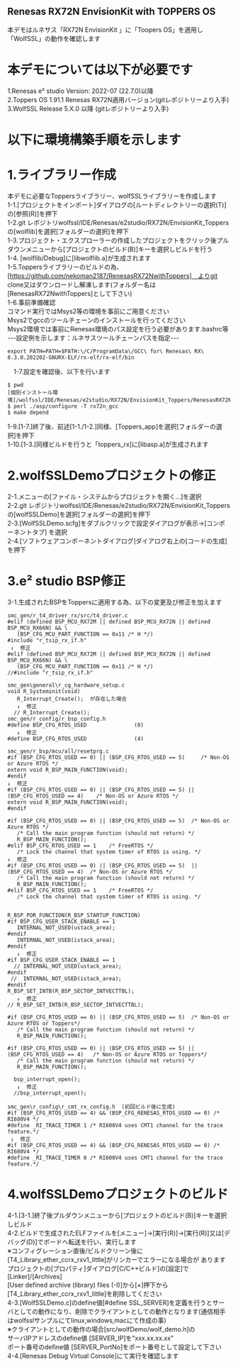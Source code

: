 ## Renesas RX72N EnvisionKit with TOPPERS OS 

本デモはルネサス「RX72N EnvisionKit 」に「Toopers OS」を適用し「WolfSSL」の動作を確認します

# 本デモについては以下が必要です 

1.Renesas e² studio Version: 2022-07 (22.7.0)以降   
2.Toppers OS 1.91.1 Renesas RX72N適用バージョン(gitレポジトリーより入手)    
3.WolfSSL Release 5.X.0 以降 (gitレポジトリーより入手)  

# 以下に環境構築手順を示します
 # 1.ライブラリー作成
  本デモに必要なToppersライブラリー、wolfSSLライブラリーを作成します  
 1-1.[プロジェクトをインポート]ダイアログの[ルートディレクトリーの選択(T)]の[参照(R)]を押下  
 1-2.git レポジトリwolfssl/IDE/Renesas/e2studio/RX72N/EnvisionKit_Toppersの[wolflib]を選択[フォルダーの選択]を押下      
 1-3.プロジェクト・エクスプローラーの作成したプロジェクトをクリック後プルダウンメニューから[プロジェクトのビルド(B)]キーを選択しビルドを行う  
 1-4. [wolflib/Debug]に[libwolflib.a]が生成されます  
 1-5.Toppersライブラリーのビルドの為、[https://github.com/nekoman2187/RenesasRX72NwithToppers]　よりgit clone又はダウンロードし解凍します(フォルダー名は[RenesasRX72NwithToppers]として下さい)  
 1-6.事前準備確認  
   コマンド実行ではMsys2等の環境を事前にご用意ください  
   Msys2でgccのツールチェーンのインストールを行ってください  
   Msys2環境では事前にRenesas環境のパス設定を行う必要があります.bashrc等      
---設定例を示します：ルネサスツールチェーンパスを指定---      
 ```  
export PATH=PATH=$PATH:\/C/ProgramData\/GCC\ for\ Renesas\ RX\ 8.3.0.202202-GNURX-ELF/rx-elf/rx-elf/bin
 ``` 
　1-7.設定を確認後、以下を行います

  ```  
$ pwd
[個別インストール環境]/wolfssl/IDE/Renesas/e2studio/RX72N/EnvisionKit_Toppers/RenesasRX72NwithToppers
$ perl ./asp/configure -T rx72n_gcc
$ make depend
```  
 1-9.[1-7.]終了後、前述[1-1./1-2.]同様、[Toppers_app]を選択[フォルダーの選択]を押下  
 1-10.[1-3.]同様ビルドを行うと「toppers_rx]に[libasp.a]が生成されます    
 
# 2.wolfSSLDemoプロジェクトの修正 
 2-1.メニューの[ファイル・システムからプロジェクトを開く...]を選択  
 2-2.git レポジトリwolfssl/IDE/Renesas/e2studio/RX72N/EnvisionKit_Toppersの[wolfSSLDemo]を選択[フォルダーの選択]を押下  
 2-3.[WolfSSLDemo.scfg]をダブルクリックで設定ダイアログが表示→[コンポーネントタブ] を選択  
 2-4.[ソフトウェアコンポーネントダイアログ]ダイアログ右上の[コードの生成]を押下      
 
 # 3.e² studio BSP修正
 3-1.生成されたBSPをToppersに適用する為、以下の変更及び修正を加えます  
 ```  
smc_gen/r_t4_driver_rx/src/t4_driver.c  
#elif (defined BSP_MCU_RX72M || defined BSP_MCU_RX72N || defined BSP_MCU_RX66N) && \
    (BSP_CFG_MCU_PART_FUNCTION == 0x11 /* H */)
#include "r_tsip_rx_if.h"  
  ↓  修正  
#elif (defined BSP_MCU_RX72M || defined BSP_MCU_RX72N || defined BSP_MCU_RX66N) && \
    (BSP_CFG_MCU_PART_FUNCTION == 0x11 /* H */)
//#include "r_tsip_rx_if.h"

smc_gen\general\r_cg_hardware_setup.c  
void R_Systeminit(void)  
    R_Interrupt_Create();  が存在した場合
	↓  修正  
   // R_Interrupt_Create();  
smc_gen/r_config/r_bsp_config.h
#define BSP_CFG_RTOS_USED               (0)
	↓  修正  
#define BSP_CFG_RTOS_USED               (4)

smc_gen/r_bsp/mcu/all/resetprg.c   
#if (BSP_CFG_RTOS_USED == 0) || (BSP_CFG_RTOS_USED == 5)     /* Non-OS or Azure RTOS */
extern void R_BSP_MAIN_FUNCTION(void);
#endif
↓  修正  
#if (BSP_CFG_RTOS_USED == 0) || (BSP_CFG_RTOS_USED == 5) || (BSP_CFG_RTOS_USED == 4)    /* Non-OS or Azure RTOS */
extern void R_BSP_MAIN_FUNCTION(void);
#endif

#if (BSP_CFG_RTOS_USED == 0) || (BSP_CFG_RTOS_USED == 5)  /* Non-OS or Azure RTOS */
    /* Call the main program function (should not return) */
    R_BSP_MAIN_FUNCTION();
#elif BSP_CFG_RTOS_USED == 1    /* FreeRTOS */
    /* Lock the channel that system timer of RTOS is using. */
↓  修正  
#if (BSP_CFG_RTOS_USED == 0) || (BSP_CFG_RTOS_USED == 5)  || (BSP_CFG_RTOS_USED == 4)  /* Non-OS or Azure RTOS */
    /* Call the main program function (should not return) */
    R_BSP_MAIN_FUNCTION();
#elif BSP_CFG_RTOS_USED == 1    /* FreeRTOS */
    /* Lock the channel that system timer of RTOS is using. */


R_BSP_POR_FUNCTION(R_BSP_STARTUP_FUNCTION)  
#if BSP_CFG_USER_STACK_ENABLE == 1
    INTERNAL_NOT_USED(ustack_area);
#endif
    INTERNAL_NOT_USED(istack_area);
#endif
	↓  修正  
#if BSP_CFG_USER_STACK_ENABLE == 1
   // INTERNAL_NOT_USED(ustack_area);
#endif
  //  INTERNAL_NOT_USED(istack_area);
#endif    
R_BSP_SET_INTB(R_BSP_SECTOP_INTVECTTBL);  
	↓  修正  
// R_BSP_SET_INTB(R_BSP_SECTOP_INTVECTTBL);  

#if (BSP_CFG_RTOS_USED == 0) || (BSP_CFG_RTOS_USED == 5)  /* Non-OS or Azure RTOS or Toppers*/
    /* Call the main program function (should not return) */
    R_BSP_MAIN_FUNCTION();

#if (BSP_CFG_RTOS_USED == 0) || (BSP_CFG_RTOS_USED == 5) || (BSP_CFG_RTOS_USED == 4)   /* Non-OS or Azure RTOS or Toppers*/
    /* Call the main program function (should not return) */
    R_BSP_MAIN_FUNCTION();    

   bsp_interrupt_open();  
 	↓  修正  
   //bsp_interrupt_open();  

smc_gen\r_config\r_cmt_rx_config.h  (初回ビルド後に生成)
#if (BSP_CFG_RTOS_USED == 4) && (BSP_CFG_RENESAS_RTOS_USED == 0) /* RI600V4 */
#define _RI_TRACE_TIMER 1 /* RI600V4 uses CMT1 channel for the trace feature.*/
  ↓  修正  
#if (BSP_CFG_RTOS_USED == 4) && (BSP_CFG_RENESAS_RTOS_USED == 0) /* RI600V4 */
#define _RI_TRACE_TIMER 0 /* RI600V4 uses CMT1 channel for the trace feature.*/

```

# 4.wolfSSLDemoプロジェクトのビルド  
 4-1.[3-1.]終了後プルダウンメニューから[プロジェクトのビルド(B)]キーを選択しビルド   
 4-2.ビルドで生成されたELFファイルを[メニュー]→[実行(R)]→[実行(R)]又は[デバッグ(D)]でボードへ転送を行い、実行します  
 ※コンフィグレーション直後/ビルドクリーン後に[T4_Library_ether_ccrx_rxv1_little]がリンカーでエラーになる場合が
 あります　プロジェクトの[プロパティ]ダイアログ[C/C++ビルド]の[設定]で[Linker]/[Archives]  
 [User defined archive (library) files (-I)]から[×]押下から[T4_Library_ether_ccrx_rxv1_little]を削除してください  
 4-3.[WolfSSLDemo.c]のdefine値[#define SSL_SERVER]を定義を行うとサーバとしての動作になり、削除でクライアントとしての動作となります(通信相手はwolfsslサンプルにてlinux,windows,macにて作成の事)    
 ※クライアントとしての動作の場合[src/wolfDemo/wolf_demo.h]の  
 サーバIPアドレスのdefine値 [SERVER_IP]を"xxx.xx.xx.xx"       
 ポート番号のdefine値 [SERVER_PortNo]をポート番号として設定して下さい    
 4-4.[Renesas Debug Virtual Console]にて実行を確認します   